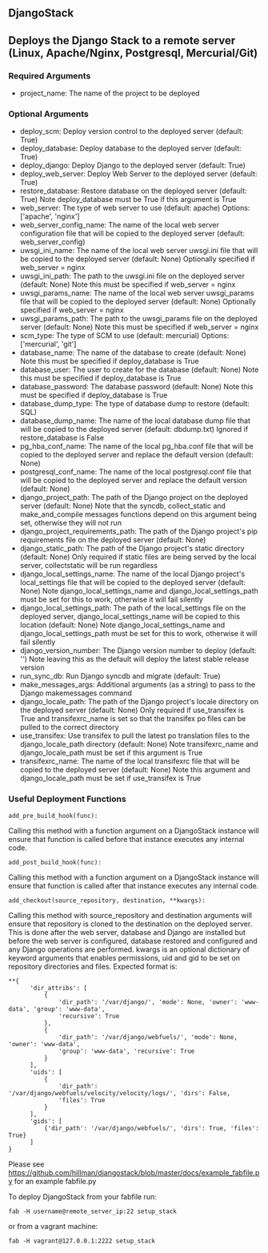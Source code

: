 DjangoStack
-----------

## Deploys the Django Stack to a remote server (Linux, Apache/Nginx, Postgresql, Mercurial/Git)

### Required Arguments
 - project_name: The name of the project to be deployed

### Optional Arguments
 - deploy_scm: Deploy version control to the deployed server (default: True)
 - deploy_database: Deploy database to the deployed server (default: True)
 - deploy_django: Deploy Django to the deployed server (default: True)
 - deploy_web_server: Deploy Web Server to the deployed server (default: True)
 - restore_database: Restore database on the deployed server (default: True) Note deploy_database must be True if this argument is True
 - web_server: The type of web server to use (default: apache) Options: ['apache', 'nginx']
 - web_server_config_name: The name of the local web server configuration file that will be copied to the deployed server (default: web_server_config)
 - uwsgi_ini_name: The name of the local web server uwsgi.ini file that will be copied to the deployed server (default: None) Optionally specified if web_server = nginx
 - uwsgi_ini_path: The path to the uwsgi.ini file on the deployed server (default: None) Note this must be specified if web_server = nginx
 - uwsgi_params_name: The name of the local web server uwsgi_params file that will be copied to the deployed server (default: None) Optionally specified if web_server = nginx
 - uwsgi_params_path: The path to the uwsgi_params file on the deployed server (default: None) Note this must be specified if web_server = nginx
 - scm_type: The type of SCM to use (default: mercurial) Options: ['mercurial', 'git']
 - database_name: The name of the database to create (default: None) Note this must be specified if deploy_database is True
 - database_user: The user to create for the database (default: None) Note this must be specified if deploy_database is True
 - database_password: The database password (default: None) Note this must be specified if deploy_database is True
 - database_dump_type: The type of database dump to restore (default: SQL)
 - database_dump_name: The name of the local database dump file that will be copied to the deployed server (default: dbdump.txt) Ignored if restore_database is False
 - pg_hba_conf_name: The name of the local pg_hba.conf file that will be copied to the deployed server and replace the default version (default: None)
 - postgresql_conf_name: The name of the local postgresql.conf file that will be copied to the deployed server and replace the default version (default: None)
 - django_project_path: The path of the Django project on the deployed server (default: None) Note that the syncdb, collect_static and make_and_compile messages functions depend on this argument being set, otherwise they will not run
 - django_project_requirements_path: The path of the Django project's pip requirements file on the deployed server (default: None)
 - django_static_path: The path of the Django project's static directory (default: None) Only required if static files are being served by the local server, collectstatic will be run regardless
 - django_local_settings_name: The name of the local Django project's local_settings file that will be copied to the deployed server (default: None) Note django_local_settings_name and django_local_settings_path must be set for this to work, otherwise it will fail silently
 - django_local_settings_path: The path of the local_settings file on the deployed server, django_local_settings_name will be copied to this location (default: None) Note django_local_settings_name and django_local_settings_path must be set for this to work, otherwise it will fail silently
 - django_version_number: The Django version number to deploy (default: '') Note leaving this as the default will deploy the latest stable release version
 - run_sync_db: Run Django syncdb and migrate (default: True)
 - make_messages_args: Additional arguments (as a string) to pass to the Django makemessages command
 - django_locale_path: The path of the Django project's locale directory on the deployed server (default: None) Only required if use_transifex is True and transifexrc_name is set so that the transifex po files can be pulled to the correct directory
 - use_transifex: Use transifex to pull the latest po translation files to the django_locale_path directory (default: None) Note transifexrc_name and django_locale_path must be set if this argument is True
 - transifexrc_name: The name of the local transifexrc file that will be copied to the deployed server (default: None) Note this argument and django_locale_path must be set if use_transifex is True


### Useful Deployment Functions

```
add_pre_build_hook(func):
```

Calling this method with a function argument on a DjangoStack instance will ensure that function is called before that instance executes any internal code.

```
add_post_build_hook(func):
```

Calling this method with a function argument on a DjangoStack instance will ensure that function is called after that instance executes any internal code.

```
add_checkout(source_repository, destination, **kwargs):
```

Calling this method with source_repository and destination arguments will ensure that repository is cloned to the destination on the deployed server. This is done after the web server, database and Django are installed but before the web server is configured, database restored and configured and any Django operations are performed.
kwargs is an optional dictionary of keyword arguments that enables permissions, uid and gid to be set on repository directories and files. Expected format is:

```
**{
      'dir_attribs': [
          {
              'dir_path': '/var/django/', 'mode': None, 'owner': 'www-data', 'group': 'www-data',
              'recursive': True
          },
          {
              'dir_path': '/var/django/webfuels/', 'mode': None, 'owner': 'www-data',
              'group': 'www-data', 'recursive': True
          }
      ],
      'uids': [
          {
              'dir_path': '/var/django/webfuels/velocity/velocity/logs/', 'dirs': False,
              'files': True
          }
      ],
      'gids': [
          {'dir_path': '/var/django/webfuels/', 'dirs': True, 'files': True}
      ]
}
```


Please see https://github.com/hillman/djangostack/blob/master/docs/example_fabfile.py for an example fabfile.py

To deploy DjangoStack from your fabfile run:

```
fab -H username@remote_server_ip:22 setup_stack
```

or from a vagrant machine:

```
fab -H vagrant@127.0.0.1:2222 setup_stack
```
